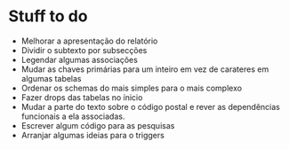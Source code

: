 # Stuff to do #
* Melhorar a apresentação do relatório
* Dividir o subtexto por subsecções
* Legendar algumas associações
* Mudar as chaves primárias para um inteiro em vez de carateres em algumas tabelas
* Ordenar os schemas do mais simples para o mais complexo
* Fazer drops das tabelas no ínicio
* Mudar a parte do texto sobre o código postal e rever as dependências funcionais a ela associadas.
* Escrever algum código para as pesquisas
* Arranjar algumas ideias para o triggers